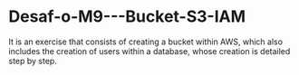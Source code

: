 # Desaf-o-M9---Bucket-S3-IAM
It is an exercise that consists of creating a bucket within AWS, which also includes the creation of users within a database, whose creation is detailed step by step.
